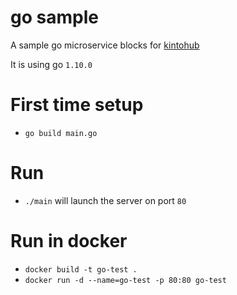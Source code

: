 # go sample
A sample go microservice blocks for [kintohub](http://kintohub.com)

It is using go `1.10.0`

# First time setup
* `go build main.go`

# Run
- `./main` will launch the server on port `80`

# Run in docker
- `docker build -t go-test .`
- `docker run -d --name=go-test -p 80:80 go-test` 
